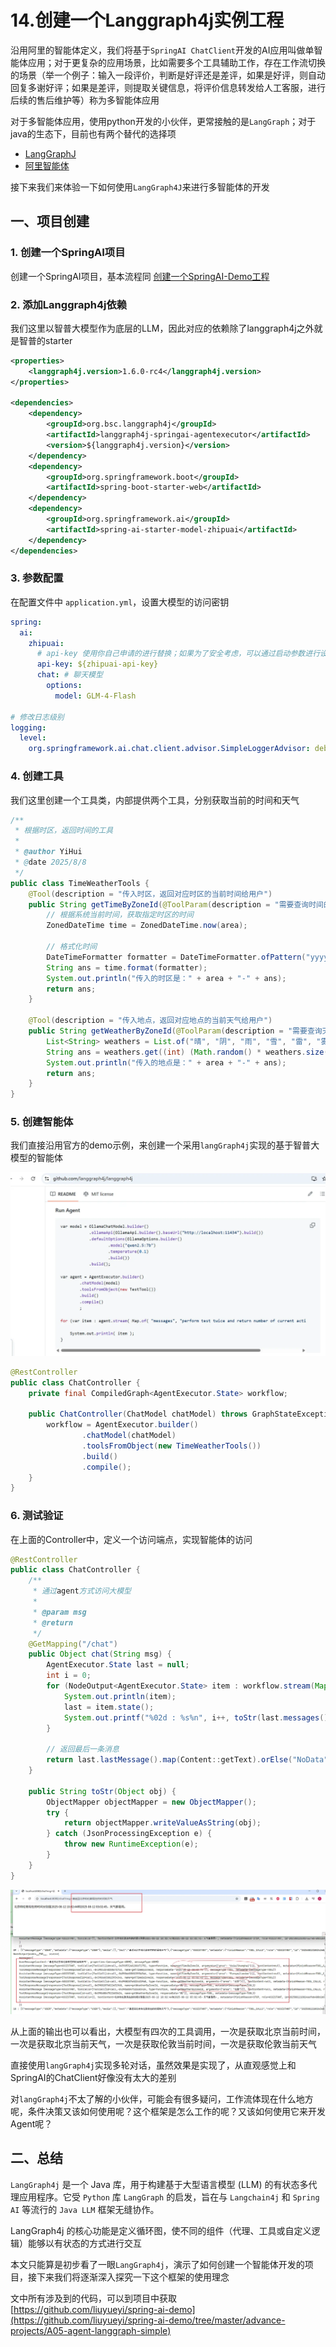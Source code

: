 # 14.创建一个Langgraph4j实例工程

沿用阿里的智能体定义，我们将基于`SpringAI ChatClient`开发的AI应用叫做单智能体应用；对于更复杂的应用场景，比如需要多个工具辅助工作，存在工作流切换的场景（举一个例子：输入一段评价，判断是好评还是差评，如果是好评，则自动回复多谢好评；如果是差评，则提取关键信息，将评价信息转发给人工客服，进行后续的售后维护等）称为多智能体应用

对于多智能体应用，使用python开发的小伙伴，更常接触的是`LangGraph`；对于java的生态下，目前也有两个替代的选择项

- [LangGraphJ](https://github.com/langgraph4j/langgraph4j)
- [阿里智能体](https://java2ai.com/docs/1.0.0.2/get-started/agent/)

接下来我们来体验一下如何使用`LangGraph4J`来进行多智能体的开发

## 一、项目创建

### 1. 创建一个SpringAI项目

创建一个SpringAI项目，基本流程同 [创建一个SpringAI-Demo工程](01.创建一个SpringAI-Demo工程.md)

### 2. 添加Langgraph4j依赖

我们这里以智普大模型作为底层的LLM，因此对应的依赖除了langgraph4j之外就是智普的starter

```xml
<properties>
    <langgraph4j.version>1.6.0-rc4</langgraph4j.version>
</properties>

<dependencies>
    <dependency>
        <groupId>org.bsc.langgraph4j</groupId>
        <artifactId>langgraph4j-springai-agentexecutor</artifactId>
        <version>${langgraph4j.version}</version>
    </dependency>
    <dependency>
        <groupId>org.springframework.boot</groupId>
        <artifactId>spring-boot-starter-web</artifactId>
    </dependency>
    <dependency>
        <groupId>org.springframework.ai</groupId>
        <artifactId>spring-ai-starter-model-zhipuai</artifactId>
    </dependency>
</dependencies>
```

### 3. 参数配置

在配置文件中 `application.yml`，设置大模型的访问密钥

```yaml
spring:
  ai:
    zhipuai:
      # api-key 使用你自己申请的进行替换；如果为了安全考虑，可以通过启动参数进行设置
      api-key: ${zhipuai-api-key}
      chat: # 聊天模型
        options:
          model: GLM-4-Flash

# 修改日志级别
logging:
  level:
    org.springframework.ai.chat.client.advisor.SimpleLoggerAdvisor: debug
```

### 4. 创建工具

我们这里创建一个工具类，内部提供两个工具，分别获取当前的时间和天气

```java
/**
 * 根据时区，返回时间的工具
 *
 * @author YiHui
 * @date 2025/8/8
 */
public class TimeWeatherTools {
    @Tool(description = "传入时区，返回对应时区的当前时间给用户")
    public String getTimeByZoneId(@ToolParam(description = "需要查询时间的时区，如Asia/Shanghai, Europe/Paris") ZoneId area) {
        // 根据系统当前时间，获取指定时区的时间
        ZonedDateTime time = ZonedDateTime.now(area);

        // 格式化时间
        DateTimeFormatter formatter = DateTimeFormatter.ofPattern("yyyy-MM-dd HH:mm:ss");
        String ans = time.format(formatter);
        System.out.println("传入的时区是：" + area + "-" + ans);
        return ans;
    }

    @Tool(description = "传入地点，返回对应地点的当前天气给用户")
    public String getWeatherByZoneId(@ToolParam(description = "需要查询天气的地区，如北京、上海") String area) {
        List<String> weathers = List.of("晴", "阴", "雨", "雪", "雷", "雾");
        String ans = weathers.get((int) (Math.random() * weathers.size()));
        System.out.println("传入的地点是：" + area + "-" + ans);
        return ans;
    }
}
```

### 5. 创建智能体

我们直接沿用官方的demo示例，来创建一个采用`langGraph4j`实现的基于智普大模型的智能体

![](./static/14-1.webp)

```java
@RestController
public class ChatController {
    private final CompiledGraph<AgentExecutor.State> workflow;

    public ChatController(ChatModel chatModel) throws GraphStateException {
        workflow = AgentExecutor.builder()
                .chatModel(chatModel)
                .toolsFromObject(new TimeWeatherTools())
                .build()
                .compile();
    }
}
```

### 6. 测试验证

在上面的Controller中，定义一个访问端点，实现智能体的访问

```java
@RestController
public class ChatController {
    /**
     * 通过agent方式访问大模型
     *
     * @param msg
     * @return
     */
    @GetMapping("/chat")
    public Object chat(String msg) {
        AgentExecutor.State last = null;
        int i = 0;
        for (NodeOutput<AgentExecutor.State> item : workflow.stream(Map.of("messages", new UserMessage(msg)))) {
            System.out.println(item);
            last = item.state();
            System.out.printf("%02d : %s%n", i++, toStr(last.messages()));
        }

        // 返回最后一条消息
        return last.lastMessage().map(Content::getText).orElse("NoData");
    }

    public String toStr(Object obj) {
        ObjectMapper objectMapper = new ObjectMapper();
        try {
            return objectMapper.writeValueAsString(obj);
        } catch (JsonProcessingException e) {
            throw new RuntimeException(e);
        }
    }
}
```
![](./static/14-2.webp)

从上面的输出也可以看出，大模型有四次的工具调用，一次是获取北京当前时间，一次是获取北京当前天气，一次是获取伦敦当前时间，一次是获取伦敦当前天气

直接使用`langGraph4j`实现多轮对话，虽然效果是实现了，从直观感觉上和SpringAI的ChatClient好像没有太大的差别

对`langGraph4j`不太了解的小伙伴，可能会有很多疑问，工作流体现在什么地方呢，条件决策又该如何使用呢？这个框架是怎么工作的呢？又该如何使用它来开发Agent呢？

## 二、总结

`LangGraph4j` 是一个 Java 库，用于构建基于大型语言模型 (LLM) 的有状态多代理应用程序。它受 `Python` 库 `LangGraph` 的启发，旨在与 `Langchain4j` 和 `Spring AI` 等流行的 `Java LLM` 框架无缝协作。

LangGraph4j 的核心功能是定义循环图，使不同的组件（代理、工具或自定义逻辑）能够以有状态的方式进行交互

本文只能算是初步看了一眼`LangGraph4j`，演示了如何创建一个智能体开发的项目，接下来我们将逐渐深入探究一下这个框架的使用理念

文中所有涉及到的代码，可以到项目中获取 [https://github.com/liuyueyi/spring-ai-demo](https://github.com/liuyueyi/spring-ai-demo/tree/master/advance-projects/A05-agent-langgraph-simple)
